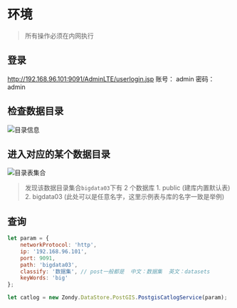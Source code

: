 # 环境

> 所有操作必须在内网执行

## 登录

http://192.168.96.101:9091/AdminLTE/userlogin.jsp
账号： admin
密码： admin

## 检查数据目录

![目录信息](static/demo/mapboxgl/markdown/datastore/postgis/catlog.png)

## 进入对应的某个数据目录

![目录表集合](static/demo/mapboxgl/markdown/datastore/postgis/catlog-tables.png)

> 发现该数据目录集合`bigdata03`下有 2 个数据库
    1. public (建库内置默认表)
    2. bigdata03 (此处可以是任意名字，这里示例表与库的名字一致是举例)

## 查询

```js
let param = {
    networkProtocol: 'http',
    ip: '192.168.96.101',
    port: 9091,
    path: 'bigdata03',
    classify: '数据集', // post一般都是  中文：数据集  英文：datasets
    keyWords: 'big'
};

let catlog = new Zondy.DataStore.PostGIS.PostgisCatlogService(param);
```

